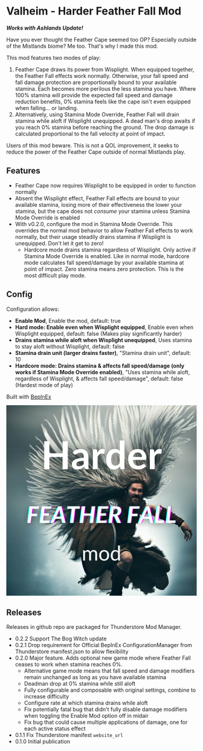 # Valheim - Harder Feather Fall Mod

**_Works with Ashlands Update!_**

Have you ever thought the Feather Cape seemed too OP? Especially outside of the Mistlands biome? Me too. That's why I made this mod.

This mod features two modes of play:

1. Feather Cape draws its power from Wisplight. When equipped together, the Feather Fall effects work normally. Otherwise, your fall speed and fall damage protection are proportionally bound to your available stamina. Each becomes more perilous the less stamina you have. Where 100% stamina will provide the expected fall speed and damage reduction benefits, 0% stamina feels like the cape isn't even equipped when falling... or landing.
2. Alternatively, using Stamina Mode Override, Feather Fall will drain stamina while aloft if Wisplight unequipped. A dead man's drop awaits if you reach 0% stamina before reaching the ground. The drop damage is calculated proportional to the fall velocity at point of impact.

Users of this mod beware. This is not a QOL improvement, it seeks to reduce the power of the Feather Cape outside of normal Mistlands play.

## Features

* Feather Cape now requires Wisplight to be equipped in order to function normally
* Absent the Wisplight effect, Feather Fall effects are bound to your available stamina, losing more of their effectiveness the lower your stamina, but the cape does not *consume* your stamina unless Stamina Mode Override is enabled
* With v0.2.0, configure the mod in Stamina Mode Override. This overrides the normal mod behavior to allow Feather Fall effects to work normally, but their usage steadily drains stamina if Wisplight is unequipped. Don't let it get to zero!
  * Hardcore mode drains stamina regardless of Wisplight. Only active if Stamina Mode Override is enabled. Like in normal mode, hardcore mode calculates fall speed/damage by your available stamina at point of impact. Zero stamina means zero protection. This is the most difficult play mode.

## Config

Configuration allows:

* **Enable Mod**, Enable the mod, default: true
* **Hard mode: Enable even when Wisplight equipped**, Enable even when Wisplight equipped, default: false (Makes play significantly harder)
* **Drains stamina while aloft when Wisplight unequipped**, Uses stamina to stay aloft without Wisplight, default: false
* **Stamina drain unit (larger drains faster)**, "Stamina drain unit", default: 10
* **Hardcore mode: Drains stamina & affects fall speed/damage (only works if Stamina Mode Override enabled)**, "Uses stamina while aloft, regardless of Wisplight, & affects fall speed/damage", default: false (Hardest mode of play)

Built with [BepInEx](https://valheim.thunderstore.io/package/denikson/BepInExPack_Valheim/)

![toggle-movement-mod](https://raw.githubusercontent.com/afilbert/valheim-harder-feather-fall-mod/main/doc/img/HarderFeatherFallMod.png)

## Releases

Releases in github repo are packaged for Thunderstore Mod Manager.

* 0.2.2 Support The Bog Witch update
* 0.2.1 Drop requirement for Official BepInEx ConfigurationManager from Thunderstore manifest.json to allow flexibility
* 0.2.0 Major feature. Adds optional new game mode where Feather Fall ceases to work when stamina reaches 0%.
  * Alternative game mode means that fall speed and damage modifiers remain unchanged as long as you have available stamina
  * Deadman drop at 0% stamina while still aloft
  * Fully configurable and composable with original settings, combine to increase difficulty
  * Configure rate at which stamina drains while aloft
  * Fix potentially fatal bug that didn't fully disable damage modifiers when toggling the Enable Mod option off in midair
  * Fix bug that could cause multiple applications of damage, one for each active status effect
* 0.1.1 Fix Thunderstore manifest `website_url`
* 0.1.0 Initial publication
